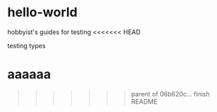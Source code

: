 # hello-world
hobbyist's guides for testing
<<<<<<< HEAD

testing types

aaaaaa
=======
>>>>>>> parent of 06b620c... finish README
